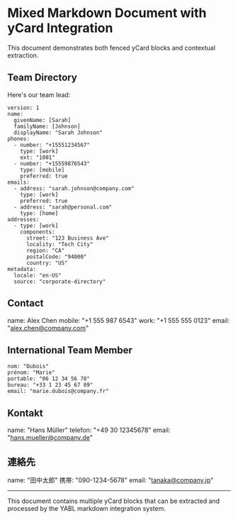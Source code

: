 # Mixed Markdown Document with yCard Integration

This document demonstrates both fenced yCard blocks and contextual extraction.

## Team Directory

Here's our team lead:

```ycard
version: 1
name:
  givenName: [Sarah]
  familyName: [Johnson]
  displayName: "Sarah Johnson"
phones:
  - number: "+15551234567"
    type: [work]
    ext: "1001"
  - number: "+15559876543"
    type: [mobile]
    preferred: true
emails:
  - address: "sarah.johnson@company.com"
    type: [work]
    preferred: true
  - address: "sarah@personal.com"
    type: [home]
addresses:
  - type: [work]
    components:
      street: "123 Business Ave"
      locality: "Tech City"
      region: "CA"
      postalCode: "94000"
      country: "US"
metadata:
  locale: "en-US"
  source: "corporate-directory"
```

## Contact

name: Alex Chen
mobile: "+1 555 987 6543"
work: "+1 555 555 0123"
email: "alex.chen@company.com"

## International Team Member

```ycard
nom: "Dubois"
prénom: "Marie"
portable: "06 12 34 56 78"
bureau: "+33 1 23 45 67 89"
email: "marie.dubois@company.fr"
```

## Kontakt

name: "Hans Müller"
telefon: "+49 30 12345678"
email: "hans.mueller@company.de"

## 連絡先

name: "田中太郎"
携帯: "090-1234-5678"
email: "tanaka@company.jp"

---

This document contains multiple yCard blocks that can be extracted and processed by the YABL markdown integration system.